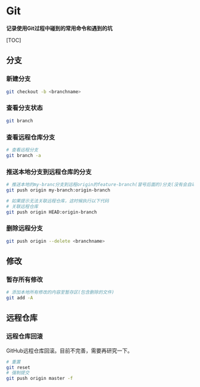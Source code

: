 # Git

**记录使用Git过程中碰到的常用命令和遇到的坑**



[TOC]



## 分支



### 新建分支

```bash
git checkout -b <branchname>
```

### 查看分支状态

```bash
git branch
```

### 查看远程仓库分支

```bash
# 查看远程分支
git branch -a
```

### 推送本地分支到远程仓库的分支

```bash
# 推送本地的my-branc分支到远程origin的feature-branch(冒号后面的)分支(没有会自动创建)
git push origin my-branch:origin-branch

# 如果提示无法关联远程仓库，这时候执行以下代码
# 关联远程仓库
git push origin HEAD:origin-branch
```

### 删除远程分支

```bash
git push origin --delete <branchname>
```



## 修改



### 暂存所有修改

```bash
# 添加本地所有修改的内容至暂存区(包含删除的文件)
git add -A
```



## 远程仓库



### 远程仓库回滚

GitHub远程仓库回滚。目前不完善，需要再研究一下。

```bash
# 重置
git reset
# 强制提交
git push origin master -f
```

